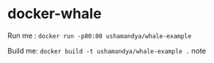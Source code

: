 # docker-whale

Run me : `docker run -p80:80 ushamandya/whale-example`

Build me: `docker build -t ushamandya/whale-example .`
note
